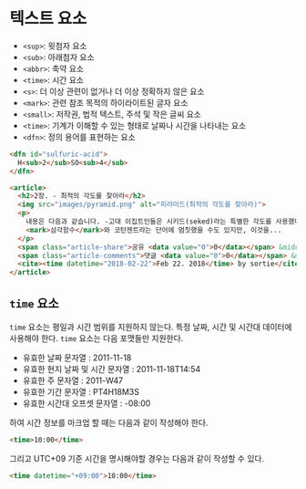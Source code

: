 # 텍스트 요소

* `<sup>`: 윗첨자 요소
* `<sub>`: 아래첨자 요소
* `<abbr>`: 축약 요소
* `<time>`: 시간 요소
* `<s>`: 더 이상 관련이 없거나 더 이상 정확하지 않은 요소
* `<mark>`: 관련 참조 목적의 하이라이트된 글자 요소
* `<small>`: 저작권, 법적 텍스트, 주석 및 작은 글씨 요소
* `<time>`: 기계가 이해할 수 있는 형태로 날짜나 시간을 나타내는 요소
* `<dfn>`: 정의 용어를 표현하는 요소

```html
<dfn id="sulfuric-acid">
  H<sub>2</sub>SO<sub>4</sub>
</dfn>

<article>
  <h2>2장. - 최적의 각도를 찾아라</h2>
  <img src="images/pyramid.png" alt="피라미드(최적의 각도를 찾아라)">
  <p>
    내용은 다음과 같습니다. -고대 이집트인들은 시키드(seked)라는 특별한 각도를 사용했다. -시키드는 현대 삼각함수의 코탄젠트(cotangent)와 그값이 같다.
    <mark>삼각함수</mark>와 코탄젠트라는 단어에 멈칫했을 수도 있지만, 이것을...
  </p>
  <span class="article-share">공유 <data value="0">0</data></span> &middot;
  <span class="article-comments">댓글 <data value="0">0</data></span> &middot;
  <cite><time datetime="2018-02-22">Feb 22. 2018</time> by sortie</cite>
</article>
```

## `time` 요소

`time` 요소는 평일과 시간 범위를 지원하지 않는다. 특정 날짜, 시간 및 시간대 데이터에 사용해야 한다. `time` 요소는 다음 포맷들만 지원한다.

* 유효한 날짜 문자열 : 2011-11-18
* 유효한 현지 날짜 및 시간 문자열 : 2011-11-18T14:54
* 유효한 주 문자열 : 2011-W47
* 유효한 기간 문자열 : PT4H18M3S
* 유효한 시간대 오프셋 문자열 : -08:00

하여 시간 정보를 마크업 할 때는 다음과 같이 작성해야 한다.

```html
<time>10:00</time>
```

그리고 UTC+09 기준 시간을 명시해야할 경우는 다음과 같이 작성할 수 있다.

```html
<time datetime="+09:00">10:00</time>
```
